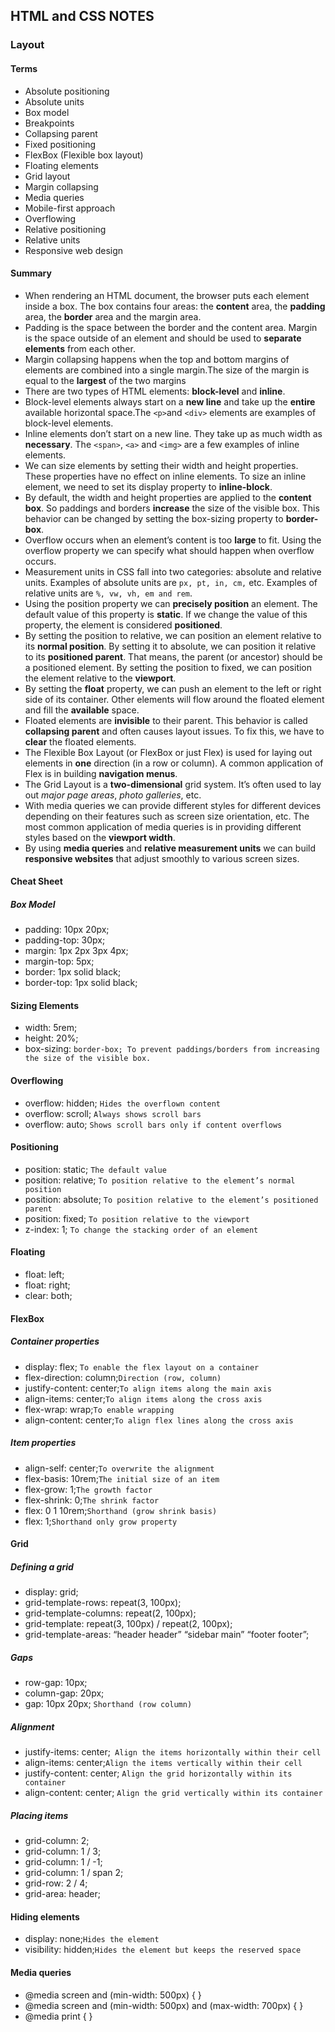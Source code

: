 ## HTML and CSS NOTES

### Layout

#### Terms

- Absolute positioning
- Absolute units
- Box model
- Breakpoints
- Collapsing parent
- Fixed positioning
- FlexBox (Flexible box layout)
- Floating elements
- Grid layout
- Margin collapsing
- Media queries
- Mobile-first approach
- Overflowing
- Relative positioning
- Relative units
- Responsive web design

#### Summary

- When rendering an HTML document, the browser puts each element inside a box. The box contains four areas: the **content** area, the **padding** area, the **border** area and the margin area.
- Padding is the space between the border and the content area. Margin is the space outside of an element and should be used to **separate elements** from each other.
- Margin collapsing happens when the top and bottom margins of elements are combined into a single margin.The size of the margin is equal to the **largest** of the two margins
- There are two types of HTML elements: **block-level** and **inline**.
- Block-level elements always start on a **new line** and take up the **entire** available horizontal space.The `<p>`and `<div>` elements are examples of block-level elements.
- Inline elements don’t start on a new line. They take up as much width as **necessary**. The `<span>`, `<a>` and `<img>` are a few examples of inline elements.
- We can size elements by setting their width and height properties. These properties have no effect on inline elements. To size an inline element, we need to set its display property to **inline-block**.
- By default, the width and height properties are applied to the **content box**. So paddings and borders **increase** the size of the visible box. This behavior can be changed by setting the box-sizing property to **border-box**.
- Overflow occurs when an element’s content is too **large** to fit. Using the overflow property we can specify what should happen when overflow occurs.
- Measurement units in CSS fall into two categories: absolute and relative units. Examples of absolute units are `px, pt, in, cm,` etc. Examples of relative units are `%, vw, vh, em and rem`.
- Using the position property we can **precisely position** an element. The default value of this property is **static**. If we change the value of this property, the element is considered **positioned**.
- By setting the position to relative, we can position an element relative to its **normal position**. By setting it to absolute, we can position it relative to its **positioned parent**. That means, the parent (or ancestor) should be a positioned element. By setting the position to fixed, we can position the element relative to the **viewport**.
- By setting the **float** property, we can push an element to the left or right side of its container. Other elements will flow around the floated element and fill the **available** space.
- Floated elements are **invisible** to their parent. This behavior is called **collapsing parent** and often causes layout issues. To fix this, we have to **clear** the floated elements.
- The Flexible Box Layout (or FlexBox or just Flex) is used for laying out elements in **one** direction (in a row or column). A common application of Flex is in building **navigation menus**.
- The Grid Layout is a **two-dimensional** grid system. It’s often used to lay out _major page areas_, _photo galleries_, etc.
- With media queries we can provide different styles for different devices depending on their features such as screen size orientation, etc. The most common application of media queries is in providing different styles based on the **viewport width**.
- By using **media queries** and **relative measurement units** we can build **responsive websites** that adjust smoothly to various screen sizes.

#### Cheat Sheet

##### Box Model

- padding: 10px 20px;
- padding-top: 30px;
- margin: 1px 2px 3px 4px;
- margin-top: 5px;
- border: 1px solid black;
- border-top: 1px solid black;

#### Sizing Elements

- width: 5rem;
- height: 20%;
- box-sizing: `border-box; To prevent paddings/borders from increasing the size of the visible box.`

#### Overflowing

- overflow: hidden; `Hides the overflown content`
- overflow: scroll; `Always shows scroll bars`
- overflow: auto; `Shows scroll bars only if content overflows`

#### Positioning

- position: static; `The default value`
- position: relative; `To position relative to the element’s normal position`
- position: absolute; `To position relative to the element’s positioned parent`
- position: fixed; `To position relative to the viewport`
- z-index: 1; `To change the stacking order of an element`

#### Floating

- float: left;
- float: right;
- clear: both;

#### FlexBox

##### Container properties

- display: flex; `To enable the flex layout on a container`
- flex-direction: column;`Direction (row, column)`
- justify-content: center;`To align items along the main axis`
- align-items: center;`To align items along the cross axis`
- flex-wrap: wrap;`To enable wrapping`
- align-content: center;`To align flex lines along the cross axis`

##### Item properties

- align-self: center;`To overwrite the alignment`
- flex-basis: 10rem;`The initial size of an item`
- flex-grow: 1;`The growth factor`
- flex-shrink: 0;`The shrink factor`
- flex: 0 1 10rem;`Shorthand (grow shrink basis)`
- flex: 1;`Shorthand only grow property`

#### Grid

##### Defining a grid

- display: grid;
- grid-template-rows: repeat(3, 100px);
- grid-template-columns: repeat(2, 100px);
- grid-template: repeat(3, 100px) / repeat(2, 100px);
- grid-template-areas:
  “header header”
  “sidebar main”
  “footer footer”;

##### Gaps

- row-gap: 10px;
- column-gap: 20px;
- gap: 10px 20px; `Shorthand (row column)`

##### Alignment

- justify-items: center;` Align the items horizontally within their cell`
- align-items: center;`Align the items vertically within their cell`
- justify-content: center; `Align the grid horizontally within its container`
- align-content: center; `Align the grid vertically within its container`

##### Placing items

- grid-column: 2;
- grid-column: 1 / 3;
- grid-column: 1 / -1;
- grid-column: 1 / span 2;
- grid-row: 2 / 4;
- grid-area: header;

#### Hiding elements

- display: none;`Hides the element`
- visibility: hidden;`Hides the element but keeps the reserved space`

#### Media queries

- @media screen and (min-width: 500px) {
  }
- @media screen and (min-width: 500px) and (max-width: 700px) {
  }
- @media print {
  }
